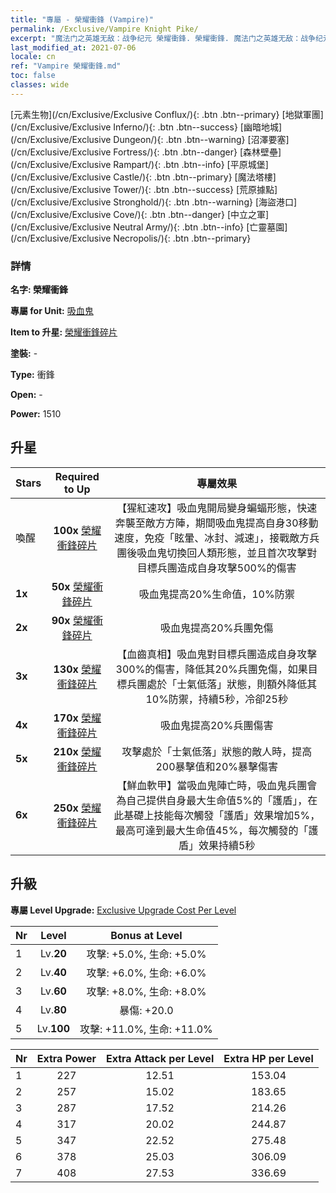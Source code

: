 ```yaml
---
title: "專屬 - 榮耀衝鋒 (Vampire)"
permalink: /Exclusive/Vampire Knight Pike/
excerpt: "魔法门之英雄无敌：战争纪元 榮耀衝鋒. 榮耀衝鋒. 魔法门之英雄无敌：战争纪元 專屬 榮耀衝鋒. 吸血鬼 專屬."
last_modified_at: 2021-07-06
locale: cn
ref: "Vampire 榮耀衝鋒.md"
toc: false
classes: wide
---
```

 [元素生物](/cn/Exclusive/Exclusive Conflux/){: .btn .btn--primary} [地獄軍團](/cn/Exclusive/Exclusive Inferno/){: .btn .btn--success} [幽暗地城](/cn/Exclusive/Exclusive Dungeon/){: .btn .btn--warning} [沼澤要塞](/cn/Exclusive/Exclusive Fortress/){: .btn .btn--danger} [森林壁壘](/cn/Exclusive/Exclusive Rampart/){: .btn .btn--info} [平原城堡](/cn/Exclusive/Exclusive Castle/){: .btn .btn--primary} [魔法塔樓](/cn/Exclusive/Exclusive Tower/){: .btn .btn--success} [荒原據點](/cn/Exclusive/Exclusive Stronghold/){: .btn .btn--warning} [海盜港口](/cn/Exclusive/Exclusive Cove/){: .btn .btn--danger} [中立之軍](/cn/Exclusive/Exclusive Neutral Army/){: .btn .btn--info} [亡靈墓園](/cn/Exclusive/Exclusive Necropolis/){: .btn .btn--primary} 

### 詳情
 **名字: 榮耀衝鋒** 

 **專屬 for Unit:** [吸血鬼](/cn/units/Vampire/) 

 **Item to 升星:** [榮耀衝鋒碎片](/cn/Items/con_916/)

 **塗裝:** -

 **Type:** 衝鋒

 **Open:** -

 **Power:** 1510

## 升星

  |     Stars    |  Required to Up | 專屬效果 |
  |:-------------|:---------------:|:---------------:|
  |  喚醒  | **100x** [榮耀衝鋒碎片](/cn/Items/con_916/) | 【猩紅速攻】吸血鬼開局變身蝙蝠形態，快速奔襲至敵方方陣，期間吸血鬼提高自身30移動速度，免疫「眩暈、冰封、減速」，接戰敵方兵團後吸血鬼切換回人類形態，並且首次攻擊對目標兵團造成自身攻擊500%的傷害 |
  | **1x** <i class="fas fa-star"/> | **50x** [榮耀衝鋒碎片](/cn/Items/con_916/) | 吸血鬼提高20%生命值，10%防禦 |
  | **2x** <i class="fas fa-star"/> | **90x** [榮耀衝鋒碎片](/cn/Items/con_916/) | 吸血鬼提高20%兵團免傷 |
  | **3x** <i class="fas fa-star"/> | **130x** [榮耀衝鋒碎片](/cn/Items/con_916/) | 【血齒真相】吸血鬼對目標兵團造成自身攻擊300%的傷害，降低其20%兵團免傷，如果目標兵團處於「士氣低落」狀態，則額外降低其10%防禦，持續5秒，冷卻25秒 |
  | **4x** <i class="fas fa-star"/> | **170x** [榮耀衝鋒碎片](/cn/Items/con_916/) | 吸血鬼提高20%兵團傷害 |
  | **5x** <i class="fas fa-star"/> | **210x** [榮耀衝鋒碎片](/cn/Items/con_916/) | 攻擊處於「士氣低落」狀態的敵人時，提高200暴擊值和20%暴擊傷害 |
  | **6x** <i class="fas fa-star"/> | **250x** [榮耀衝鋒碎片](/cn/Items/con_916/) | 【鮮血軟甲】當吸血鬼陣亡時，吸血鬼兵團會為自己提供自身最大生命值5%的「護盾」，在此基礎上技能每次觸發「護盾」效果增加5%，最高可達到最大生命值45%，每次觸發的「護盾」效果持續5秒 |


## 升級
 **專屬 Level Upgrade:** [Exclusive Upgrade Cost Per Level](/Exclusive/ExclusiveUpgradeCostPerLevel/)

  |  Nr  |   Level  | Bonus at Level |
  |:-----|:--------:|:--------------:|
  | 1 | Lv.**20** | 攻擊: +5.0%, 生命: +5.0% |
  | 2 | Lv.**40** | 攻擊: +6.0%, 生命: +6.0% |
  | 3 | Lv.**60** | 攻擊: +8.0%, 生命: +8.0% |
  | 4 | Lv.**80** | 暴傷: +20.0 |
  | 5 | Lv.**100** | 攻擊: +11.0%, 生命: +11.0% |


  |  Nr  |  Extra Power | Extra Attack per Level | Extra HP per Level |
  |:-----|:--------:|:--------:|:--------:|
  | 1 | 227 | 12.51 | 153.04 |
  | 2 | 257 | 15.02 | 183.65 |
  | 3 | 287 | 17.52 | 214.26 |
  | 4 | 317 | 20.02 | 244.87 |
  | 5 | 347 | 22.52 | 275.48 |
  | 6 | 378 | 25.03 | 306.09 |
  | 7 | 408 | 27.53 | 336.69 |


